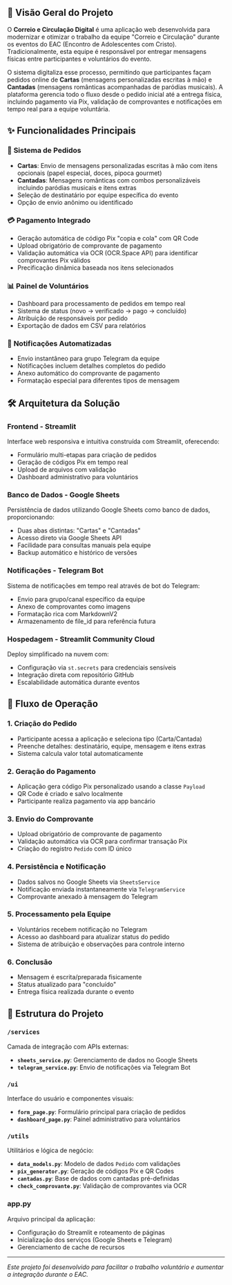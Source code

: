 ## 🎯 Visão Geral do Projeto

O **Correio e Circulação Digital** é uma aplicação web desenvolvida para modernizar e otimizar o trabalho da equipe "Correio e Circulação" durante os eventos do EAC (Encontro de Adolescentes com Cristo). Tradicionalmente, esta equipe é responsável por entregar mensagens físicas entre participantes e voluntários do evento.

O sistema digitaliza esse processo, permitindo que participantes façam pedidos online de **Cartas** (mensagens personalizadas escritas à mão) e **Cantadas** (mensagens românticas acompanhadas de paródias musicais). A plataforma gerencia todo o fluxo desde o pedido inicial até a entrega física, incluindo pagamento via Pix, validação de comprovantes e notificações em tempo real para a equipe voluntária.

## ✨ Funcionalidades Principais

### 📝 **Sistema de Pedidos**
- **Cartas**: Envio de mensagens personalizadas escritas à mão com itens opcionais (papel especial, doces, pipoca gourmet)
- **Cantadas**: Mensagens românticas com combos personalizáveis incluindo paródias musicais e itens extras
- Seleção de destinatário por equipe específica do evento
- Opção de envio anônimo ou identificado

### 💳 **Pagamento Integrado**
- Geração automática de código Pix "copia e cola" com QR Code
- Upload obrigatório de comprovante de pagamento
- Validação automática via OCR (OCR.Space API) para identificar comprovantes Pix válidos
- Precificação dinâmica baseada nos itens selecionados

### 📊 **Painel de Voluntários**
- Dashboard para processamento de pedidos em tempo real
- Sistema de status (novo → verificado → pago → concluído)
- Atribuição de responsáveis por pedido
- Exportação de dados em CSV para relatórios

### 🔔 **Notificações Automatizadas**
- Envio instantâneo para grupo Telegram da equipe
- Notificações incluem detalhes completos do pedido
- Anexo automático do comprovante de pagamento
- Formatação especial para diferentes tipos de mensagem

## 🛠️ Arquitetura da Solução

### **Frontend - Streamlit**
Interface web responsiva e intuitiva construída com Streamlit, oferecendo:
- Formulário multi-etapas para criação de pedidos
- Geração de códigos Pix em tempo real
- Upload de arquivos com validação
- Dashboard administrativo para voluntários

### **Banco de Dados - Google Sheets**
Persistência de dados utilizando Google Sheets como banco de dados, proporcionando:
- Duas abas distintas: "Cartas" e "Cantadas"
- Acesso direto via Google Sheets API
- Facilidade para consultas manuais pela equipe
- Backup automático e histórico de versões

### **Notificações - Telegram Bot**
Sistema de notificações em tempo real através de bot do Telegram:
- Envio para grupo/canal específico da equipe
- Anexo de comprovantes como imagens
- Formatação rica com MarkdownV2
- Armazenamento de file_id para referência futura

### **Hospedagem - Streamlit Community Cloud**
Deploy simplificado na nuvem com:
- Configuração via `st.secrets` para credenciais sensíveis
- Integração direta com repositório GitHub
- Escalabilidade automática durante eventos

## 🌊 Fluxo de Operação

### **1. Criação do Pedido**
- Participante acessa a aplicação e seleciona tipo (Carta/Cantada)
- Preenche detalhes: destinatário, equipe, mensagem e itens extras
- Sistema calcula valor total automaticamente

### **2. Geração do Pagamento**
- Aplicação gera código Pix personalizado usando a classe `Payload`
- QR Code é criado e salvo localmente
- Participante realiza pagamento via app bancário

### **3. Envio do Comprovante**
- Upload obrigatório de comprovante de pagamento
- Validação automática via OCR para confirmar transação Pix
- Criação do registro `Pedido` com ID único

### **4. Persistência e Notificação**
- Dados salvos no Google Sheets via `SheetsService`
- Notificação enviada instantaneamente via `TelegramService`
- Comprovante anexado à mensagem do Telegram

### **5. Processamento pela Equipe**
- Voluntários recebem notificação no Telegram
- Acesso ao dashboard para atualizar status do pedido
- Sistema de atribuição e observações para controle interno

### **6. Conclusão**
- Mensagem é escrita/preparada fisicamente
- Status atualizado para "concluído"
- Entrega física realizada durante o evento

## 📁 Estrutura do Projeto

### **`/services`**
Camada de integração com APIs externas:
- **`sheets_service.py`**: Gerenciamento de dados no Google Sheets
- **`telegram_service.py`**: Envio de notificações via Telegram Bot

### **`/ui`**
Interface do usuário e componentes visuais:
- **`form_page.py`**: Formulário principal para criação de pedidos
- **`dashboard_page.py`**: Painel administrativo para voluntários

### **`/utils`**
Utilitários e lógica de negócio:
- **`data_models.py`**: Modelo de dados `Pedido` com validações
- **`pix_generator.py`**: Geração de códigos Pix e QR Codes
- **`cantadas.py`**: Base de dados com cantadas pré-definidas
- **`check_comprovante.py`**: Validação de comprovantes via OCR

### **app.py**
Arquivo principal da aplicação:
- Configuração do Streamlit e roteamento de páginas
- Inicialização dos serviços (Google Sheets e Telegram)
- Gerenciamento de cache de recursos

---
*Este projeto foi desenvolvido para facilitar o trabalho voluntário e aumentar a integração durante o EAC.*